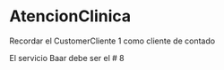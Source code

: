 # AtencionClinica

Recordar el CustomerCliente 1 como cliente de contado


El servicio Baar debe ser el # 8